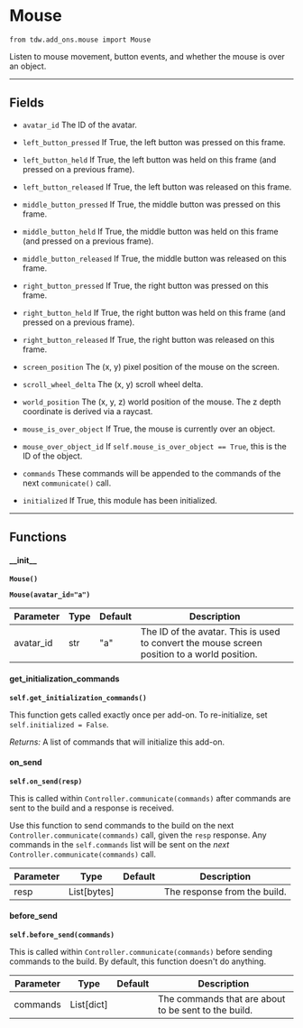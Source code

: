 # Mouse

`from tdw.add_ons.mouse import Mouse`

Listen to mouse movement, button events, and whether the mouse is over an object.

***

## Fields

- `avatar_id` The ID of the avatar.

- `left_button_pressed` If True, the left button was pressed on this frame.

- `left_button_held` If True, the left button was held on this frame (and pressed on a previous frame).

- `left_button_released` If True, the left button was released on this frame.

- `middle_button_pressed` If True, the middle button was pressed on this frame.

- `middle_button_held` If True, the middle button was held on this frame (and pressed on a previous frame).

- `middle_button_released` If True, the middle button was released on this frame.

- `right_button_pressed` If True, the right button was pressed on this frame.

- `right_button_held` If True, the right button was held on this frame (and pressed on a previous frame).

- `right_button_released` If True, the right button was released on this frame.

- `screen_position` The (x, y) pixel position of the mouse on the screen.

- `scroll_wheel_delta` The (x, y) scroll wheel delta.

- `world_position` The (x, y, z) world position of the mouse. The z depth coordinate is derived via a raycast.

- `mouse_is_over_object` If True, the mouse is currently over an object.

- `mouse_over_object_id` If `self.mouse_is_over_object == True`, this is the ID of the object.

- `commands` These commands will be appended to the commands of the next `communicate()` call.

- `initialized` If True, this module has been initialized.

***

## Functions

#### \_\_init\_\_

**`Mouse()`**

**`Mouse(avatar_id="a")`**

| Parameter | Type | Default | Description |
| --- | --- | --- | --- |
| avatar_id |  str  | "a" | The ID of the avatar. This is used to convert the mouse screen position to a world position. |

#### get_initialization_commands

**`self.get_initialization_commands()`**

This function gets called exactly once per add-on. To re-initialize, set `self.initialized = False`.

_Returns:_  A list of commands that will initialize this add-on.

#### on_send

**`self.on_send(resp)`**

This is called within `Controller.communicate(commands)` after commands are sent to the build and a response is received.

Use this function to send commands to the build on the next `Controller.communicate(commands)` call, given the `resp` response.
Any commands in the `self.commands` list will be sent on the *next* `Controller.communicate(commands)` call.

| Parameter | Type | Default | Description |
| --- | --- | --- | --- |
| resp |  List[bytes] |  | The response from the build. |

#### before_send

**`self.before_send(commands)`**

This is called within `Controller.communicate(commands)` before sending commands to the build. By default, this function doesn't do anything.

| Parameter | Type | Default | Description |
| --- | --- | --- | --- |
| commands |  List[dict] |  | The commands that are about to be sent to the build. |